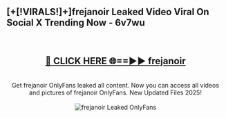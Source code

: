 <h2>[+[!VIRALS!]+]frejanoir Leaked Video Viral On Social X Trending Now - 6v7wu</h2>
<br>
<div align="center">
<h2><a href="https://libra.edu.pl?frejanoir" rel="nofollow">🔴 CLICK HERE 🌐==►► frejanoir</a></h2>
<br>
Get frejanoir OnlyFans leaked all content. Now you can access all videos and pictures of frejanoir OnlyFans. New Updated Files 2025!
<br>
<br>
<a href="https://libra.edu.pl?frejanoir" rel="nofollow" data-target="animated-image.originalLink"><img src="https://i.ibb.co.com/WyWwxjT/player-gif2.gif" alt="frejanoir Leaked OnlyFans" style="max-width: 100%; display: inline-block;" data-target="animated-image.originalImage"></a>
</div>
<br>